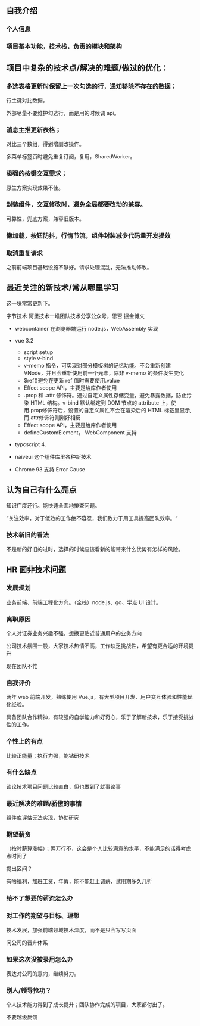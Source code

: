 ## 自我介绍

### 个人信息

### 项目基本功能，技术栈，负责的模块和架构

## 项目中复杂的技术点/解决的难题/做过的优化：

### 多选表格更新时保留上一次勾选的行，通知移除不存在的数据；

行主键对比数据。

外部尽量不要维护勾选行，而是用的时候调 api。

### 消息主推更新表格；

对比三个数组，得到增删改操作。

多菜单标签页时避免重复订阅，复用，SharedWorker。

### 极强的按键交互需求；

原生方案实现效果不佳。

### 封装组件，交互修改时，避免全局都要改动的兼容。

可靠性，兜底方案，兼容旧版本。

### 懒加载，按钮防抖，行情节流，组件封装减少代码量开发提效

### 取消重复请求

之前前端项目基础设施不够好。请求处理混乱，无法推动修改。

## 最近关注的新技术/常从哪里学习

这一块常常更新下。

字节技术 阿里技术一堆团队技术分享公众号，思否 掘金博文

+ webcontainer 在浏览器端运行 node.js，WebAssembly 实现

+ vue 3.2
    - script setup
    - style v-bind
    - v-memo 指令，可实现对部分模板树的记忆功能。不会重新创建 VNode，并且会重新使用前一个元素，除非 v-memo 的条件发生变化
    - $ref()避免在更新 ref 值时需要使用.value
    - Effect scope API，主要是给库作者使用
    - .prop 和 .attr 修饰符。通过自定义属性存储变量，避免暴露数据，防止污染 HTML 结构。v-bind 默认绑定到 DOM 节点的 attribute 上，使用.prop修饰符后，设置的自定义属性不会在渲染后的
      HTML 标签里显示,而.attr修饰符则刚好相反
    - Effect scope API，主要是给库作者使用
    - defineCustomElement， WebComponent 支持

+ typcscript 4.

+ naiveui 这个组件库里各种新技术

+ Chrome 93 支持 Error Cause

## 认为自己有什么亮点

知识广度还行。能快速全面地排查问题。

”关注效率，对于低效的工作绝不容忍，我们致力于用工具提高团队效率。“

### 技术新旧的看法

不是新的好旧的过时，选择的时候应该看新的能带来什么优势有怎样的风险。

## HR 面非技术问题

### 发展规划

业务前端、前端工程化方向。（全栈）node.js、go、学点 UI 设计。

### 离职原因

个人对证券业务兴趣不强，想换更贴近普通用户的业务方向

公司技术氛围一般，大家技术热情不高，工作缺乏挑战性，希望有更合适的环境提升

现在团队不忙

### 自我评价

两年 web 前端开发，熟练使用 Vue.js，有大型项目开发、用户交互体验和性能优化经验。

具备团队合作精神，有较强的自学能力和好奇心，乐于了解新技术，乐于接受挑战性的工作。

### 个性上的有点

比较正能量；执行力强，能钻研技术

### 有什么缺点

谈论技术项目问题比较直白，但也做到了就事论事

### 最近解决的难题/骄傲的事情

组件库评估无法实现，协助研究

### 期望薪资

（按时薪算涨幅）；两万行不，这会是个人比较满意的水平，不能满足的话得考虑点时间了

提出区间？

有啥福利，加班工资，年假，能不能赶上调薪，试用期多久几折

### 给不了想要的薪资怎么办

### 对工作的期望与目标、理想

技术发展，加强前端领域技术深度，而不是只会写写页面

问公司的晋升体系

### 如果这次没被录用怎么办

表达对公司的意向，继续努力。

### 别人/领导抢功？

个人技术能力得到了成长提升；团队协作完成的项目，大家都付出了。

不要越级反馈



